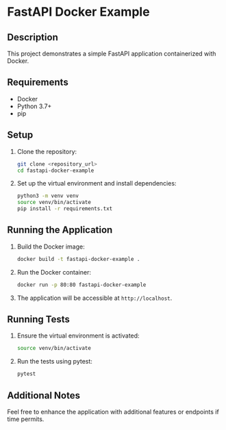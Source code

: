 # FastAPI Docker Example

## Description
This project demonstrates a simple FastAPI application containerized with Docker.

## Requirements
- Docker
- Python 3.7+
- pip

## Setup

1. Clone the repository:
    ```bash
    git clone <repository_url>
    cd fastapi-docker-example
    ```

2. Set up the virtual environment and install dependencies:
    ```bash
    python3 -m venv venv
    source venv/bin/activate
    pip install -r requirements.txt
    ```

## Running the Application

1. Build the Docker image:
    ```bash
    docker build -t fastapi-docker-example .
    ```

2. Run the Docker container:
    ```bash
    docker run -p 80:80 fastapi-docker-example
    ```

3. The application will be accessible at `http://localhost`.

## Running Tests

1. Ensure the virtual environment is activated:
    ```bash
    source venv/bin/activate
    ```

2. Run the tests using pytest:
    ```bash
    pytest
    ```

## Additional Notes
Feel free to enhance the application with additional features or endpoints if time permits.
